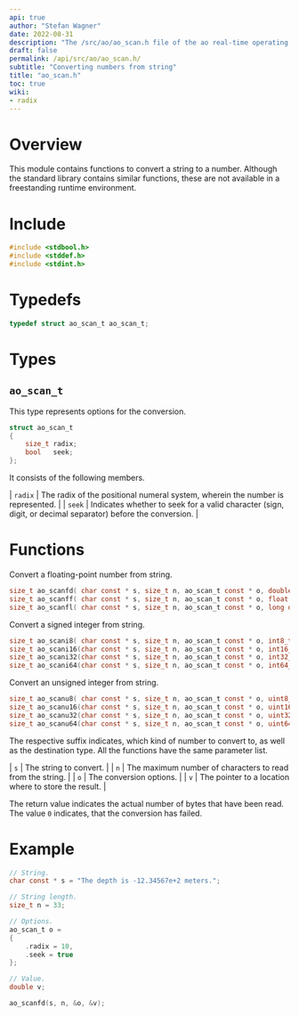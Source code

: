 ```yaml
---
api: true
author: "Stefan Wagner"
date: 2022-08-31
description: "The /src/ao/ao_scan.h file of the ao real-time operating system."
draft: false
permalink: /api/src/ao/ao_scan.h/
subtitle: "Converting numbers from string"
title: "ao_scan.h"
toc: true
wiki:
- radix
---
```


# Overview

This module contains functions to convert a string to a number. Although the standard library contains similar functions, these are not available in a freestanding runtime environment.

# Include

```c
#include <stdbool.h>
#include <stddef.h>
#include <stdint.h>
```

# Typedefs

```c
typedef struct ao_scan_t ao_scan_t;
```

# Types

## `ao_scan_t`

This type represents options for the conversion.

```c
struct ao_scan_t
{
    size_t radix;
    bool   seek;
};
```

It consists of the following members.

| `radix` | The radix of the positional numeral system, wherein the number is represented. |
| `seek` | Indicates whether to seek for a valid character (sign, digit, or decimal separator) before the conversion. |

# Functions

Convert a floating-point number from string.

```c
size_t ao_scanfd( char const * s, size_t n, ao_scan_t const * o, double * v);
size_t ao_scanff( char const * s, size_t n, ao_scan_t const * o, float * v);
size_t ao_scanfl( char const * s, size_t n, ao_scan_t const * o, long double * v);
```

Convert a signed integer from string.

```c
size_t ao_scani8( char const * s, size_t n, ao_scan_t const * o, int8_t * v);
size_t ao_scani16(char const * s, size_t n, ao_scan_t const * o, int16_t * v);
size_t ao_scani32(char const * s, size_t n, ao_scan_t const * o, int32_t * v);
size_t ao_scani64(char const * s, size_t n, ao_scan_t const * o, int64_t * v);
```

Convert an unsigned integer from string.

```c
size_t ao_scanu8( char const * s, size_t n, ao_scan_t const * o, uint8_t * v);
size_t ao_scanu16(char const * s, size_t n, ao_scan_t const * o, uint16_t * v);
size_t ao_scanu32(char const * s, size_t n, ao_scan_t const * o, uint32_t * v);
size_t ao_scanu64(char const * s, size_t n, ao_scan_t const * o, uint64_t * v);
```

The respective suffix indicates, which kind of number to convert to, as well as the destination type. All the functions have the same parameter list.

| `s` | The string to convert. |
| `n` | The maximum number of characters to read from the string. |
| `o` | The conversion options. |
| `v` | The pointer to a location where to store the result. |

The return value indicates the actual number of bytes that have been read. The value `0` indicates, that the conversion has failed.

# Example

```c
// String.
char const * s = "The depth is -12.34567e+2 meters.";

// String length.
size_t n = 33;

// Options.
ao_scan_t o =
{
    .radix = 10,
    .seek = true
};

// Value.
double v;
```

```c
ao_scanfd(s, n, &o, &v);
```
